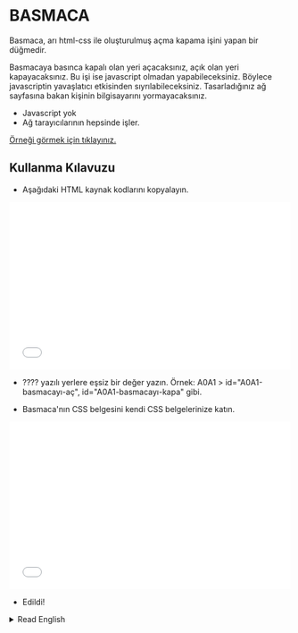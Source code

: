 # BASMACA
Basmaca, arı html-css ile oluşturulmuş açma kapama işini yapan bir düğmedir. 

Basmacaya basınca kapalı olan yeri açacaksınız, açık olan yeri kapayacaksınız. Bu işi ise javascript olmadan yapabileceksiniz. Böylece javascriptin yavaşlatıcı etkisinden sıyrılabileceksiniz. Tasarladığınız ağ sayfasına bakan kişinin bilgisayarını yormayacaksınız.

- Javascript yok
- Ağ tarayıcılarının hepsinde işler.

[Örneği görmek için tıklayınız.](https://data-deveb.github.io/basmaca/)

## Kullanma Kılavuzu

- Aşağıdaki HTML kaynak kodlarını kopyalayın.
<iframe width="100%" height="300" src="//jsfiddle.net/deveb/no19qdb0/embedded/html/" allowfullscreen="allowfullscreen" allowpaymentrequest frameborder="0"></iframe>

- ???? yazılı yerlere eşsiz bir değer yazın. Örnek: A0A1 > id="A0A1-basmacayı-aç", id="A0A1-basmacayı-kapa" gibi.

- Basmaca'nın CSS belgesini kendi CSS belgelerinize katın.

<iframe width="100%" height="300" src="//jsfiddle.net/deveb/no19qdb0/embedded/css/" allowfullscreen="allowfullscreen" allowpaymentrequest frameborder="0"></iframe>

- Edildi!

<details>
    <summary>Read English</summary>

Basmaca is a button that does the job of turning it on and off, created with pure html-css.

By pressing the pressure, you will open the closed place, you will close the open place. You can do this job without javascript. Thus, you will be able to avoid the slowing effect of javascript. You will not tire the computer of the person looking at the web page you have designed.

- No javascript
- It works in all web browsers.

[Click to see the example.](https://data-deveb.github.io/basmaca/)

</details>